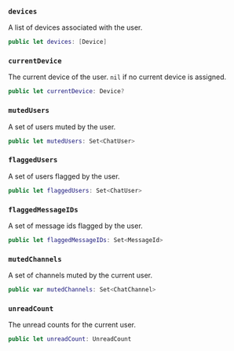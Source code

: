 
### `devices`

A list of devices associated with the user.

``` swift
public let devices: [Device]
```

### `currentDevice`

The current device of the user. `nil` if no current device is assigned.

``` swift
public let currentDevice: Device?
```

### `mutedUsers`

A set of users muted by the user.

``` swift
public let mutedUsers: Set<ChatUser>
```

### `flaggedUsers`

A set of users flagged by the user.

``` swift
public let flaggedUsers: Set<ChatUser>
```

> 

### `flaggedMessageIDs`

A set of message ids flagged by the user.

``` swift
public let flaggedMessageIDs: Set<MessageId>
```

> 

### `mutedChannels`

A set of channels muted by the current user.

``` swift
public var mutedChannels: Set<ChatChannel> 
```

> 

### `unreadCount`

The unread counts for the current user.

``` swift
public let unreadCount: UnreadCount
